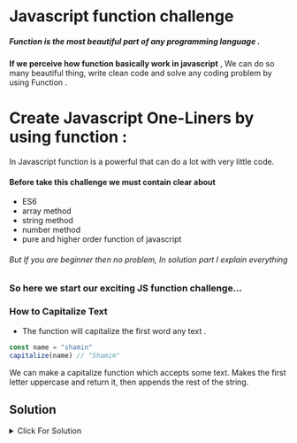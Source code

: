 # Javascript function challenge
##### Function is the most beautiful part of any programming language . 
**If we perceive how function basically work in javascript** ,
We can do so many beautiful thing, write clean code and solve any coding problem by using Function  . 


# Create Javascript One-Liners by using function :
In Javascript function is a powerful that can do a lot with very little code.

#### Before take this challenge we must contain clear about 
- ES6
- array method
- string method
- number method
- pure and higher order function of javascript
###### But If you are beginner then no problem, In solution part I explain everything
  
### So here we start our exciting JS function challenge... 

### How to Capitalize Text 
- The function will capitalize the first word any text .

```js
const name = "shamin"
capitalize(name) // "Shamim"

```

 We can make a capitalize function which accepts some text. Makes the first letter uppercase and return it, then appends the rest of the string.

 ## Solution

<details>
  <summary>Click For Solution</summary>

```JS
const capitalize = (str) => (`${str.charAt(0).toUpperCase()}${str.slice(1)}`)

```
### Explanation
- Template literals are literals delimited with backtick ( ` ) characters, allowing for multi-line strings, string interpolation with embedded expressions, and special constructs called tagged templates.
- The charAt() method returns the character at a specified index (position) in a string.
  ```js
  let name = "yusuf";
  console.log(text.charAt(0)); // "y"
  console.log(name.charAt(2)); // "s"
  ```
- The slice() method of Array instances returns a shallow copy of a portion of an array into a new array object selected from start to end ( end not included) where start and end represent the index of items in that array. The original array will not be modified.
```js
// in array
const cities = ["Feni", "Dhaka", "Shirajgong", "Noakhali", "Dinajpur"];
console.log(cities.slice(2, -1)) ; // ["Shirajgong", "Noakhali"]
// in string
const name = "My name is Yusuf Shahin";
console.log(name.slice(3, -6)) // "name is Yusuf "

</details>

### 2. How to Calculate Percent
- This function take two number as input and return the parcentage of those number.  

```js
const rightAnswer = 14;
const totalAnswar = 20;

calculatePercent(rightAnswer, totalAnswer); // 70%

```
Calculating a percent is pretty easy and just involves some simple math. It is an essential task if you want to display user progress, for example in incrementing a progress bar.

## Solution

<details>
  <summary>Click For Solution</summary>

```JS
const calculatePercent = (value, total) => (Math.round((value / total) * 100) + "%" );

```
### Explanation
- calculatePercent accepts a certain amount, divides it by the total amount, then multiplies it by 100.
- Math. round() is a built-in function in JavaScript that is used to round a number to the nearest whole number. Here's an example of how to use Math.round() :
```js
let a = Math.round(2.51); // 3
let b = Math.round(2.50); // 3
let c = Math.round(2.49); // 2
let d = Math.round(2.48); // 2

```
</details>


